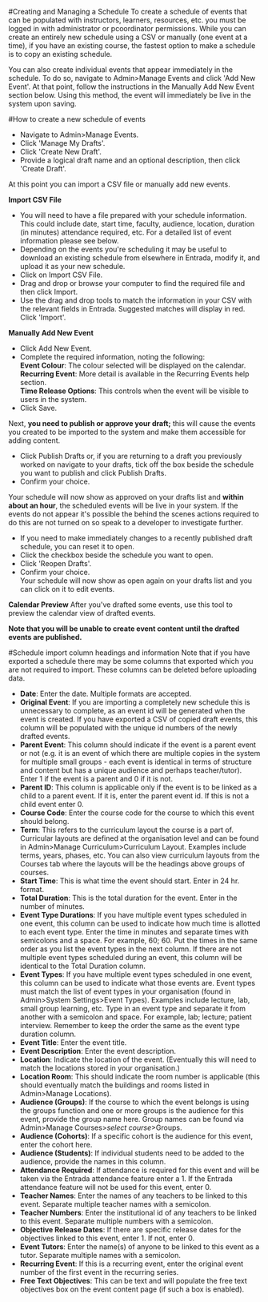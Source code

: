 #Creating and Managing a Schedule
To create a schedule of events that can be populated with instructors, learners, resources, etc. you must be logged in with administrator or pcoordinator permissions.  While you can create an entirely new schedule using a CSV or manually (one event at a time), if you have an existing course, the fastest option to make a schedule is to copy an existing schedule.  

You can also create individual events that appear immediately in the schedule.  To do so, navigate to Admin>Manage Events and click 'Add New Event'. At that point, follow the instructions in the Manually Add New Event section below.  Using this method, the event will immediately be live in the system upon saving.

#How to create a new schedule of events
* Navigate to Admin>Manage Events.
* Click 'Manage My Drafts'.
* Click 'Create New Draft'.
* Provide a logical draft name and an optional description, then click 'Create Draft'.

At this point you can import a CSV file or manually add new events.  

**Import CSV File**  

* You will need to have a file prepared with your schedule information.  This could include date, start time, faculty, audience, location, duration (in minutes) attendance required, etc.  For a detailed list of event information please see below.  
* Depending on the events you're scheduling it may be useful to download an existing schedule from elsewhere in Entrada, modify it, and upload it as your new schedule.  
* Click on Import CSV File.  
* Drag and drop or browse your computer to find the required file and then click Import.  
* Use the drag and drop tools to match the information in your CSV with the relevant fields in Entrada.  Suggested matches will display in red. Click 'Import'.

**Manually Add New Event**  

* Click Add New Event.  
* Complete the required information, noting the following:  
**Event Colour**: The colour selected will be displayed on the calendar.  
**Recurring Event**: More detail is available in the Recurring Events help section.  
**Time Release Options**: This controls when the event will be visible to users in the system.  
* Click Save.  

Next, **you need to publish or approve your draft;** this will cause the events you created to be imported to the system and make them accessible for adding content.  

* Click Publish Drafts or, if you are returning to a draft you previously worked on navigate to your drafts, tick off the box beside the schedule you want to publish and click Publish Drafts.  
* Confirm your choice.  

Your schedule will now show as approved on your drafts list and **within about an hour**, the scheduled events will be live in your system.  If the events do not appear it's possible the behind the scenes actions required to do this are not turned on so speak to a developer to investigate further.

* If you need to make immediately changes to a recently published draft schedule, you can reset it to open.  
* Click the checkbox beside the schedule you want to open.  
* Click 'Reopen Drafts'.  
* Confirm your choice.  
Your schedule will now show as open again on your drafts list and you can click on it to edit events.

**Calendar Preview**
After you've drafted some events, use this tool to preview the calendar view of drafted events.

**Note that you will be unable to create event content until the drafted events are published.**

#Schedule import column headings and information
Note that if you have exported a schedule there may be some columns that exported which you are not required to import.  These columns can be deleted before uploading data.

* **Date**: Enter the date.  Multiple formats are accepted.  
* **Original Event**: If you are importing a completely new schedule this is unnecessary to complete, as an event id will be generated when the event is created.  If you have exported a CSV of copied draft events, this column will be populated with the unique id numbers of the newly drafted events.  
* **Parent Event**: This column should indicate if the event is a parent event or not (e.g. it is an event of which there are multiple copies in the system for multiple small groups - each event is identical in terms of structure and content but has a unique audience and perhaps teacher/tutor).  Enter 1 if the event is a parent and 0 if it is not.
* **Parent ID**: This column is applicable only if the event is to be linked as a child to a parent event.  If it is, enter the parent event id.  If this is not a child event enter 0.
* **Course Code**: Enter the course code for the course to which this event should belong.
* **Term**: This refers to the curriculum layout the course is a part of.  Curricular layouts are defined at the organisation level and can be found in Admin>Manage Curriculum>Curriculum Layout.  Examples include terms, years, phases, etc.  You can also view curriculum layouts from the Courses tab where the layouts will be the headings above groups of courses.
* **Start Time**: This is what time the event should start.  Enter in 24 hr. format.
* **Total Duration**: This is the total duration for the event. Enter in the number of minutes.
* **Event Type Durations**: If you have multiple event types scheduled in one event, this column can be used to indicate how much time is allotted to each event type.  Enter the time in minutes and separate times with semicolons and a space.  For example, 60; 60.  Put the times in the same order as you list the event types in the next column.  If there are not multiple event types scheduled during an event, this column will be identical to the Total Duration column.
* **Event Types**: If you have multiple event types scheduled in one event, this column can be used to indicate what those events are.  Event types must match the list of event types in your organisation (found in Admin>System Settings>Event Types).  Examples include lecture, lab, small group learning, etc.  Type in an event type and separate it from another with a semicolon and space.  For example, lab; lecture; patient interview. Remember to keep the order the same as the event type duration column.
* **Event Title**: Enter the event title.
* **Event Description**: Enter the event description.
* **Location**: Indicate the location of the event.  (Eventually this will need to match the locations stored in your organisation.)
* **Location Room**: This should indicate the room number is applicable (this should eventually match the buildings and rooms listed in Admin>Manage Locations).
* **Audience (Groups)**: If the course to which the event belongs is using the groups function and one or more groups is the audience for this event, provide the group name here.  Group names can be found via Admin>Manage Courses>*select course*>Groups.
* **Audience (Cohorts)**: If a specific cohort is the audience for this event, enter the cohort here.
* **Audience (Students)**: If individual students need to be added to the audience, provide the names in this column.
* **Attendance Required**: If attendance is required for this event and will be taken via the Entrada attendance feature enter a 1.  If the Entrada attendance feature will not be used for this event, enter 0.
* **Teacher Names**: Enter the names of any teachers to be linked to this event.  Separate multiple teacher names with a semicolon.
* **Teacher Numbers**: Enter the institutional id of any teachers to be linked to this event.  Separate multiple numbers with a semicolon.
* **Objective Release Dates**: If there are specific release dates for the objectives linked to this event, enter 1.  If not, enter 0.
* **Event Tutors**: Enter the name(s) of anyone to be linked to this event as a tutor. Separate multiple names with a semicolon.
* **Recurring Event**:  If this is a recurring event, enter the original event number of the first event in the recurring series.
* **Free Text Objectives**: This can be text and will populate the free text objectives box on the event content page (if such a box is enabled).

